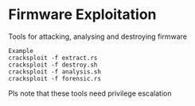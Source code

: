 # Firmware Exploitation

Tools for attacking, analysing and destroying firmware

```
Example
cracksploit -f extract.rs
cracksploit -f destroy.sh
cracksploit -f analysis.sh
cracksploit -f forensic.rs
```
Pls note that these tools need privilege escalation 
